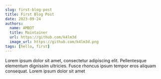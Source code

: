 ```yaml
---
slug: first-blog-post
title: First Blog Post
date: 2023-09-24
authors:
  name: AMBOT
  title: Maintainer
  url: https://github.com/k4lm3d
  image_url: https://github.com/k4lm3d.png
tags: [hello, first]
---
```


Lorem ipsum dolor sit amet, consectetur adipiscing elit. Pellentesque elementum dignissim ultricies. Fusce rhoncus ipsum tempor eros aliquam consequat. Lorem ipsum dolor sit amet
